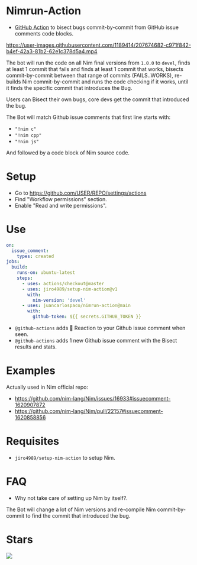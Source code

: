 # Nimrun-Action

- [GitHub Action](https://github.com/features/actions) to bisect bugs commit-by-commit from GitHub issue comments code blocks.

https://user-images.githubusercontent.com/1189414/207674682-c971f842-b4ef-42a3-81b2-62e1c378d5a4.mp4


The bot will run the code on all Nim final versions from `1.0.0` to `devel`,
finds at least 1 commit that fails and finds at least 1 commit that works,
bisects commit-by-commit between that range of commits (FAILS..WORKS),
re-builds Nim commit-by-commit and runs the code checking if it works,
until it finds the specific commit that introduces the Bug.

Users can Bisect their own bugs, core devs get the commit that introduced the bug.

The Bot will match Github issue comments that first line starts with:

- `"!nim c"`
- `"!nim cpp"`
- `"!nim js"`

And followed by a code block of Nim source code.


# Setup

- Go to https://github.com/USER/REPO/settings/actions
- Find "Workflow permissions" section.
- Enable "Read and write permissions".


# Use

```yaml
on:
  issue_comment:
    types: created
jobs:
  build:
    runs-on: ubuntu-latest
    steps:
      - uses: actions/checkout@master
      - uses: jiro4989/setup-nim-action@v1
        with:
          nim-version: 'devel'
      - uses: juancarlospaco/nimrun-action@main
        with:
          github-token: ${{ secrets.GITHUB_TOKEN }}
```

- `@github-actions` adds :eyes: Reaction to your Github issue comment when seen.
- `@github-actions` adds 1 new Github issue comment with the Bisect results and stats.


# Examples

Actually used in Nim official repo:

- https://github.com/nim-lang/Nim/issues/16933#issuecomment-1620907872
- https://github.com/nim-lang/Nim/pull/22157#issuecomment-1620858856


# Requisites

- `jiro4989/setup-nim-action` to setup Nim.


# FAQ

- Why not take care of setting up Nim by itself?.

The Bot will change a lot of Nim versions and re-compile Nim commit-by-commit to find the commit that introduced the bug.


<!--
# Security

- Only users with write permissions can run code (Admins and Collaborators with push permissions).
-->


# Stars

![](https://starchart.cc/juancarlospaco/nimrun-action.svg)
